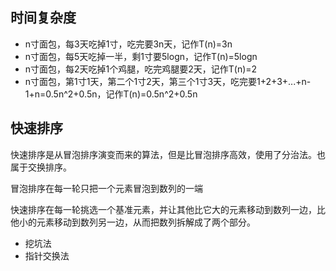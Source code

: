 ## 时间复杂度

* n寸面包，每3天吃掉1寸，吃完要3n天，记作T(n)=3n
* n寸面包，每5天吃掉一半，剩1寸要5logn，记作T(n)=5logn
* n寸面包，每2天吃掉1个鸡腿，吃完鸡腿要2天，记作T(n)=2
* n寸面包，第1寸1天，第二个1寸2天，第三个1寸3天，吃完要1+2+3+...+n-1+n=0.5n^2+0.5n，记作T(n)=0.5n^2+0.5n



## 快速排序

快速排序是从冒泡排序演变而来的算法，但是比冒泡排序高效，使用了分治法。也属于交换排序。

冒泡排序在每一轮只把一个元素冒泡到数列的一端

快速排序在每一轮挑选一个基准元素，并让其他比它大的元素移动到数列一边，比他小的元素移动到数列另一边，从而把数列拆解成了两个部分。

* 挖坑法
* 指针交换法
